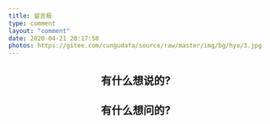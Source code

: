 ```yaml
---
title: 留言板
type: comment
layout: "comment"
date: 2020-04-21 20:17:58
photos: https://gitee.com/cungudafa/source/raw/master/img/bg/hyo/3.jpg
---
```


<h2 align="center">有什么想说的?</h2>

<h2 align="center">有什么想问的?</h2>